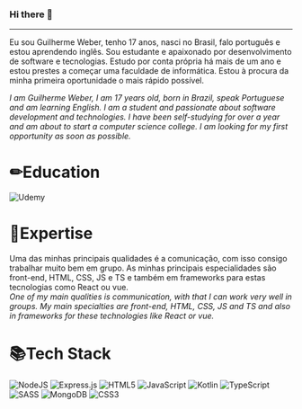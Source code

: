 ### Hi there 👋
<hr>
Eu sou Guilherme Weber, tenho 17 anos, nasci no Brasil, falo português e estou aprendendo inglês. Sou estudante e apaixonado por desenvolvimento de software e tecnologias. Estudo por conta própria há mais de um ano e estou prestes a começar uma faculdade de informática. Estou à procura da minha primeira oportunidade o mais rápido possível.<br>

<i>I am Guilherme Weber, I am 17 years old, born in Brazil, speak Portuguese and am learning English. I am a student and passionate about software development and technologies. I have been self-studying for over a year and am about to start a computer science college. I am looking for my first opportunity as soon as possible.</i>

<h1>✏Education</h1>

![Udemy](https://img.shields.io/badge/Udemy-A435F0?style=for-the-badge&logo=Udemy&logoColor=white)
  
<h1>📌Expertise</h1>
Uma das minhas principais qualidades é a comunicação, com isso consigo trabalhar muito bem em grupo. As minhas principais especialidades são front-end, HTML, CSS, JS e TS e também em frameworks para estas tecnologias como React ou vue.<br>
<i>One of my main qualities is communication, with that I can work very well in groups. My main specialties are front-end, HTML, CSS, JS and TS and also in frameworks for these technologies like React or vue.</i>

<h1>📚Tech Stack</h1>

![NodeJS](https://img.shields.io/badge/node.js-6DA55F?style=for-the-badge&logo=node.js&logoColor=white)
![Express.js](https://img.shields.io/badge/express.js-%23404d59.svg?style=for-the-badge&logo=express&logoColor=%2361DAFB)
![HTML5](https://img.shields.io/badge/html5-%23E34F26.svg?style=for-the-badge&logo=html5&logoColor=white)
![JavaScript](https://img.shields.io/badge/javascript-%23323330.svg?style=for-the-badge&logo=javascript&logoColor=%23F7DF1E)
![Kotlin](https://img.shields.io/badge/kotlin-%237F52FF.svg?style=for-the-badge&logo=kotlin&logoColor=white)
![TypeScript](https://img.shields.io/badge/typescript-%23007ACC.svg?style=for-the-badge&logo=typescript&logoColor=white)
![SASS](https://img.shields.io/badge/SASS-hotpink.svg?style=for-the-badge&logo=SASS&logoColor=white)
![MongoDB](https://img.shields.io/badge/MongoDB-%234ea94b.svg?style=for-the-badge&logo=mongodb&logoColor=white)
![CSS3](https://img.shields.io/badge/css3-%231572B6.svg?style=for-the-badge&logo=css3&logoColor=white)
